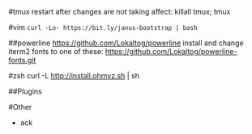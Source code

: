 #tmux
  restart after changes are not taking affect:  killall tmux; tmux

#vim
```` curl -Lo- https://bit.ly/janus-bootstrap | bash ````

##powerline
  https://github.com/Lokaltog/powerline
  install and change iterm2 fonts to one of these: https://github.com/Lokaltog/powerline-fonts.git

#zsh
  curl -L http://install.ohmyz.sh | sh

##Plugins

#Other
  * ack

